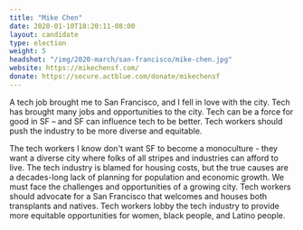 ```yaml
---
title: "Mike Chen"
date: 2020-01-10T18:20:11-08:00
layout: candidate
type: election
weight: 5
headshot: "/img/2020-march/san-francisco/mike-chen.jpg"
website: https://mikechensf.com/
donate: https://secure.actblue.com/donate/mikechensf
---
```


A tech job brought me to San Francisco, and I fell in love with the city. Tech
has brought many jobs and opportunities to the city. Tech can be a force for
good in SF – and SF can influence tech to be better. Tech workers should push
the industry to be more diverse and equitable.

The tech workers I know don't want SF to become a monoculture - they want a
diverse city where folks of all stripes and industries can afford to live. The
tech industry is blamed for housing costs, but the true causes are a
decades-long lack of planning for population and economic growth. We must face
the challenges and opportunities of a growing city. Tech workers should
advocate for a San Francisco that welcomes and houses both transplants and
natives. Tech workers lobby the tech industry to provide more equitable
opportunities for women, black people, and Latino people. 
